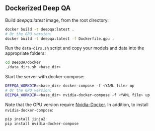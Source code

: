 ## Dockerized Deep QA


Build *deepqa:latest* image, from the root directory:

```sh
docker build -t deepqa:latest .
# Or the GPU version:
docker build -t deepqa:latest -f Dockerfile.gpu .
```

Run the `data-dirs.sh` script and copy your models and data into the appropriate folders:

```sh
cd DeepQA/docker
./data_dirs.sh <base_dir>
```

Start the server with docker-compose:

```sh
DEEPQA_WORKDIR=<base_dir> docker-compose -f <YAML file> up
# Or the GPU version:
DEEPQA_WORKDIR=<base_dir> nvidia-docker-compose -f <YAML file> up
```

Note that the GPU version require [Nvidia-Docker](https://github.com/NVIDIA/nvidia-docker). In addition, to install `nvidia-docker-compose`:

```sh
pip install jinja2
pip install nvidia-docker-compose
```

